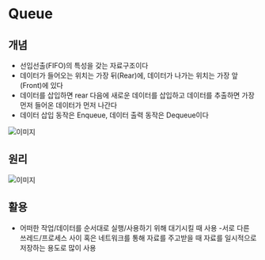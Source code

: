 # Queue
## 개념
- 선입선출(FIFO)의 특성을 갖는 자료구조이다
- 데이터가 들어오는 위치는 가장 뒤(Rear)에, 데이터가 나가는 위치는 가장 앞(Front)에 있다
- 데이터를 삽입하면 rear 다음에 새로운 데이터를 삽입하고 데이터를 추출하면 가장 먼저 들어온 데이터가 먼저 나간다
- 데이터 삽입 동작은 Enqueue, 데이터 출력 동작은 Dequeue이다

![이미지](https://i.namu.wiki/i/gdRX4EFYwtlSmeDGcqxJYONsvPRKRn1IE4Qs2O6gKzQD0ahePCpim3654OFT5dWoTIuIC2oBK7PnJ1Van3x36U3XxUm-hPY3fhYdiZkzVuV-U4wrcLrJQrJBEqTxttj0EPqxosHJVRIIPJR27Nh0ig.webp)

## 원리
![이미지](https://velog.velcdn.com/images%2Fcha-suyeon%2Fpost%2Fafff28f6-62f4-47b5-b434-14a6d5c8680b%2Fimage.png)

## 활용
- 어떠한 작업/데이터를 순서대로 실행/사용하기 위해 대기시킬 때 사용
-서로 다른 쓰레드/프로세스 사이 혹은 네트워크를 통해 자료를 주고받을 때 자료를 일시적으로 저장하는 용도로 많이 사용
